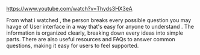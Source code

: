 https://www.youtube.com/watch?v=Thyds3HX3eA 


From what i watched , the person breaks every possible question you may havge of User interface in a way that's easy for anyone to understand . The information is organized clearly, breaking down every ideas into simple parts. There are also useful resources and FAQs to answer common questions, making it easy for users to feel supported.
